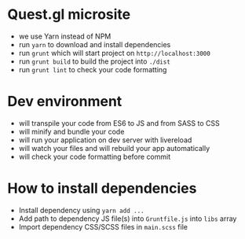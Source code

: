 # Quest.gl microsite

* we use Yarn instead of NPM
* run `yarn` to download and install dependencies
* run `grunt` which will start project on `http://localhost:3000`
* run `grunt build` to build the project into `./dist`
* run `grunt lint` to check your code formatting

# Dev environment

* will transpile your code from ES6 to JS and from SASS to CSS
* will minify and bundle your code
* will run your application on dev server with livereload
* will watch your files and will rebuild your app automatically
* will check your code formatting before commit

# How to install dependencies

* Install dependency using `yarn add ...`
* Add path to dependency JS file(s) into `Gruntfile.js` into `libs` array
* Import dependency CSS/SCSS files in `main.scss` file
